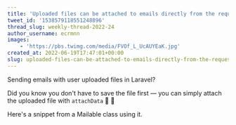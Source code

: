 ```yaml
---
title: 'Uploaded files can be attached to emails directly from the request'
tweet_id: '1538579118551248896'
thread_slug: weekly-thread-2022-24
author_username: ecrmnn
images:
    - 'https://pbs.twimg.com/media/FVOf_L_UcAUYEaK.jpg'
created_at: 2022-06-19T17:47:01+00:00
slug: uploaded-files-can-be-attached-to-emails-directly-from-the-request
---
```

Sending emails with user uploaded files in Laravel?

Did you know you don't have to save the file first — you can simply attach the uploaded file with `attachData` 💌 📸

Here's a snippet from a Mailable class using it.